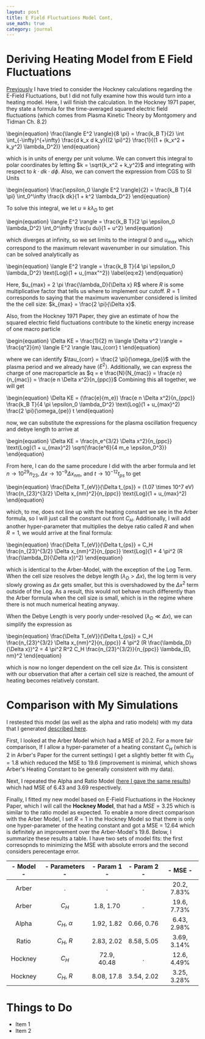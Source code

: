 ```yaml
---
layout: post
title: E Field Fluctuations Model Cont,
use_math: true
category: journal
---
```



# Deriving Heating Model from E Field Fluctuations

[Previously](https://ronak-n-desai.github.io/osunotebook/22aut2/) I have tried to consider the Hockney calculations regarding the E-Field Fluctuations, but I did not fully examine how this would turn into a heating model. Here, I will finish the calculation. In the Hockney 1971 paper, they state a formula for the time-averaged squared electric field fluctuations (which comes from Plasma Kinetic Theory by Montgomery and Tidman Ch. 8.2)

\begin{equation} \frac{\langle E^2 \rangle}{8 \pi} = \frac{k_B T}{2} \int \int_{-\infty}^{+\infty} \frac{d k_x d k_y}{(2 \pi)^2} \frac{1}{(1 + (k_x^2 + k_y^2) \lambda_D^2)} \end{equation}

which is in units of energy per unit volume. We can convert this integral to polar coordinates by letting $k = \sqrt{k_x^2 + k_y^2}$ and integrating with respect to $k \cdot dk \cdot d\phi$. Also, we can convert the expression from CGS to SI Units

\begin{equation}
\frac{\epsilon_0 \langle E^2 \rangle}{2} = \frac{k_B T}{4 \pi} \int_0^\infty \frac{k dk}{1 + k^2 \lambda_D^2}
\end{equation}

To solve this integral, we let $u \equiv k \lambda_D$ to get

\begin{equation}
\langle E^2 \rangle = \frac{k_B T}{2 \pi \epsilon_0 \lambda_D^2} \int_0^\infty \frac{u du}{1 + u^2}
\end{equation}

which diverges at infinity, so we set limits to the integral 0 and $u_{max}$ which correspond to the maximum relevant wavenumber in our simulation. This can be solved analytically as 

\begin{equation}
\langle E^2 \rangle = \frac{k_B T}{4 \pi \epsilon_0 \lambda_D^2} \text{Log}(1 + u_{max"^2}) \label{eq:e2}
\end{equation}

Here, $u_{max} = 2 \pi \frac{\lambda_D}{\Delta x} R$ where $R$ is some multiplicative factor that tells us where to implement our cutoff. $R = 1$ corresponds to saying that the maximum wavenumber considered is limited the the cell size: $k_{max} = \frac{2 \pi}{\Delta x}$. 

Also, from the Hockney 1971 Paper, they give an estimate of how the squared electric field fluctuations contribute to the kinetic energy increase of one macro particle

\begin{equation}
\Delta KE = \frac{1}{2} m \langle \Delta v^2 \rangle  = \frac{q^2}{m} \langle E^2 \rangle \tau_{corr} t
\end{equation}

where we can identify $\tau_{corr} = \frac{2 \pi}{\omega_{pe}}$ with the plasma period and we already have $\langle E^2 \rangle$. Additionally, we can express the charge of one macroparticle as $q = e \frac{N}{N_{mac}} = \frac{e n}{n_{mac}} = \frac{e n \Delta x^2}{n_{ppc}}$ Combining this all together, we will get 

\begin{equation}
\Delta KE = (\frac{e}{m_e}) \frac{e n \Delta x^2}{n_{ppc}} \frac{k_B T}{4 \pi \epsilon_0 \lambda_D^2} \text{Log}(1 + u_{max}^2) \frac{2 \pi}{\omega_{pe}} t 
\end{equation}

now, we can substitute the expressions for the plasma oscillation frequency and debye length to arrive at 

\begin{equation}
\Delta KE = \frac{n_e^{3/2} \Delta x^2}{n_{ppc}} \text{Log}(1 + u_{max}^2) \sqrt{\frac{e^6}{4 m_e \epsilon_0^3}}
\end{equation}

From here, I can do the same procedure I did with the arber formula and let $n \rightarrow 10^{29} n_{23}$, $\Delta x \rightarrow 10^{-9} \Delta x_{nm}$, and $t \rightarrow 10^{-12} t_{ps}$ to get 

\begin{equation}
\frac{\Delta T_{eV}}{\Delta t_{ps}} = (1.07 \times 10^7 eV) \frac{n_{23}^{3/2} \Delta x_{nm}^2}{n_{ppc}} \text{Log}(1 + u_{max}^2)
\end{equation}

which, to me, does not line up with the heating constant we see in the Arber formula, so I will just call the constant out front $C_H$. Additionally, I will add another hyper-parameter that multiplies the debye ratio called $R$ and when $R=1$, we would arrive at the final formula:

\begin{equation}
\frac{\Delta T_{eV}}{\Delta t_{ps}} = C_H \frac{n_{23}^{3/2} \Delta x_{nm}^2}{n_{ppc}} \text{Log}(1 + 4 \pi^2 (R \frac{\lambda_D}{\Delta x})^2)
\end{equation}

which is identical to the Arber-Model, with the exception of the Log Term. When the cell size resolves the debye length ($\lambda_D > \Delta x$), the log term is very slowly growing as $\Delta x$ gets smaller, but this is overshadowed by the $\Delta x^2$ term outside of the Log. As a result, this would not behave much differently than the Arber formula when the cell size is small, which is in the regime where there is not much numerical heating anyway. 

When the Debye Length is very poorly under-resolved ($\lambda_D \ll \Delta x$), we can simplify the expression as 

\begin{equation}
\frac{\Delta T_{eV}}{\Delta t_{ps}} = C_H \frac{n_{23}^{3/2} \Delta x_{nm}^2}{n_{ppc}} 4 \pi^2 (R \frac{\lambda_D}{\Delta x})^2 = 4 \pi^2 R^2 C_H \frac{n_{23}^{3/2}}{n_{ppc}} \lambda_{D, nm}^2
\end{equation}

which is now no longer dependent on the cell size $\Delta x$. This is consistent with our observation that after a certain cell size is reached, the amount of heating becomes relatively constant.

# Comparison with My Simulations

I restested this model (as well as the alpha and ratio models) with my data that I generated [described here](https://ronak-n-desai.github.io/osunotebook/22aut1/). 

First, I looked at the Arber Model which had a MSE of 20.2. For a more fair comparison, If I allow a hyper-parameter of a heating constant $C_H$ (which is 2 in Arber's Paper for the current settings) I get a slightly better fit with $C_H = 1.8$ which reduced the MSE to 19.6 (improvement is minimal, which shows Arber's Heating Constant to be generally consistent with my data). 

Next, I repeated the Alpha and Ratio Model ([here I gave the same results](https://ronak-n-desai.github.io/osunotebook/22aut3/)) which had MSE of $6.43$ and $3.69$ respectively. 

Finally, I fitted my new model based on E-Field Fluctuations in the Hockney Paper, which I will call the **Hockney Model**, that had a $MSE = 3.25$ which is similar to the ratio model as expected. To enable a more direct comparison with the Arber Model, I set $R = 1$ in the Hockney Model so that there is only one hyper-parameter of the heating constant and got a MSE = 12.64 which is definitely an improvement over the Arber-Model's 19.6. Below, I summarize these results a table. I have two sets of model fits: the first corresopnds to minimizing the MSE with absolute errors and the second considers perecentage error.

| - Model  - | - Parameters  - | - Param 1   - | - Param 2 -  | - MSE        - | 
|:----------:|:---------------:|:-------------:|:------------:|:--------------:|
| Arber      |  .              |  .            |       .      |  20.2, 7.83%   |
| Arber      | $C_H$           | 1.8, 1.70     |       .      |  19.6, 7.73%   | 
| Alpha      | $C_H$, $\alpha$ | 1.92, 1.82    |   0.66, 0.76 |  6.43, 2.98%   |
| Ratio      | $C_H$, $R$      | 2.83, 2.02    | 8.58, 5.05   |  3.69, 3.14%   |
| Hockney    | $C_H$           | 72.9, 40.48   | .            |  12.6, 4.49%   |
| Hockney    | $C_H$, $R$      | 8.08, 17.8    | 3.54, 2.02   |  3.25, 3.28%   |







# Things to Do
- Item 1
- Item 2
